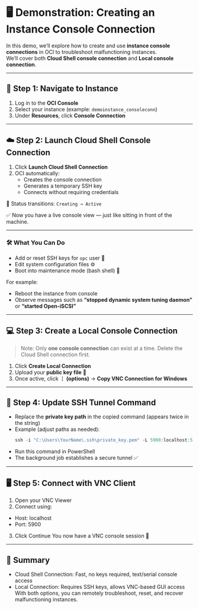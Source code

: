 # 🖥️ Demonstration: Creating an Instance Console Connection

In this demo, we’ll explore how to create and use **instance console connections** in OCI to troubleshoot malfunctioning instances.  
We’ll cover both **Cloud Shell console connection** and **Local console connection**.

---

## 🚀 Step 1: Navigate to Instance
1. Log in to the **OCI Console**  
2. Select your instance (example: `demoinstance_consoleconn`)  
3. Under **Resources**, click **Console Connection**

---

## ☁️ Step 2: Launch Cloud Shell Console Connection
1. Click **Launch Cloud Shell Connection**  
2. OCI automatically:
   - Creates the console connection  
   - Generates a temporary SSH key  
   - Connects without requiring credentials  

🔄 Status transitions: `Creating → Active`

✅ Now you have a live console view — just like sitting in front of the machine.

---

### 🛠️ What You Can Do
- Add or reset SSH keys for `opc` user 🔑  
- Edit system configuration files ⚙️  
- Boot into maintenance mode (bash shell) 🐧  

For example:
- Reboot the instance from console  
- Observe messages such as **“stopped dynamic system tuning daemon”** or **“started Open-iSCSI”**  

---

## 💻 Step 3: Create a Local Console Connection
> Note: Only **one console connection** can exist at a time. Delete the Cloud Shell connection first.

1. Click **Create Local Connection**  
2. Upload your **public key file** 🔑  
3. Once active, click **⋮ (options)** → **Copy VNC Connection for Windows**

---

## 🔑 Step 4: Update SSH Tunnel Command
- Replace the **private key path** in the copied command (appears twice in the string)  
- Example (adjust paths as needed):
  ```powershell
  ssh -i "C:\Users\YourName\.ssh\private_key.pem" -L 5900:localhost:5900 ocid@console.connection.ocid
  ```
- Run this command in PowerShell
- The background job establishes a secure tunnel ✅

---

## 🖥️ Step 5: Connect with VNC Client
1. Open your VNC Viewer
2. Connect using:
  - Host: localhost
  - Port: 5900
3. Click Continue
You now have a VNC console session 🎉

---

## 🎯 Summary
- Cloud Shell Connection: Fast, no keys required, text/serial console access
- Local Connection: Requires SSH keys, allows VNC-based GUI access
With both options, you can remotely troubleshoot, reset, and recover malfunctioning instances.
